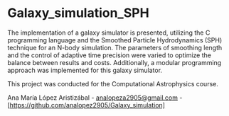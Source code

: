 # Galaxy_simulation_SPH

The implementation of a galaxy simulator is presented, utilizing the C programming language and the Smoothed Particle Hydrodynamics (SPH) technique for an N-body simulation. The parameters of smoothing length and the control of adaptive time precision were varied to optimize the balance between results and costs. Additionally, a modular programming approach was implemented for this galaxy simulator.

This project was conducted for the Computational Astrophysics course.

Ana María López Aristizábal - analopeza2905@gmail.com - [https://github.com/analopez2905/Galaxy_simulation]
